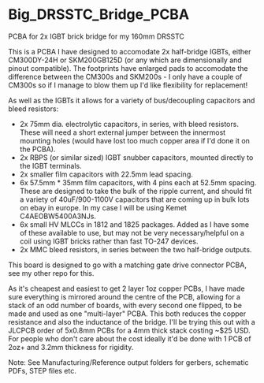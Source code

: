 # Big_DRSSTC_Bridge_PCBA
PCBA for 2x IGBT brick bridge for my 160mm DRSSTC

This is a PCBA I have designed to accomodate 2x half-bridge IGBTs, either CM300DY-24H or SKM200GB125D (or any which are dimensionally and pinout compatible). The footprints have enlarged pads to accomodate the difference between the CM300s and SKM200s - I only have a couple of CM300s so if I manage to blow them up I'd like flexibility for replacement!

As well as the IGBTs it allows for a variety of bus/decoupling capacitors and bleed resistors:
- 2x 75mm dia. electrolytic capacitors, in series, with bleed resistors. These will need a short external jumper between the innermost mounting holes (would have lost too much copper area if I'd done it on the PCBA).
- 2x RBPS (or similar sized) IGBT snubber capacitors, mounted directly to the IGBT terminals.
- 2x smaller film capacitors with 22.5mm lead spacing.
- 6x 57.5mm * 35mm film capacitors, with 4 pins each at 52.5mm spacing. These are designed to take the bulk of the ripple current, and should fit a variety of 40uF/900-1100V capacitors that are coming up in bulk lots on ebay in europe. In my case I will be using Kemet C4AEOBW5400A3NJs.
- 6x small HV MLCCs in 1812 and 1825 packages. Added as I have some of these available to use, but may not be very necessary/helpful on a coil using IGBT bricks rather than fast TO-247 devices.
- 2x MMC bleed resistors, in series between the two half-bridge outputs.

This board is designed to go with a matching gate drive connector PCBA, see my other repo for this.

As it's cheapest and easiest to get 2 layer 1oz copper PCBs, I have made sure everything is mirrored around the centre of the PCB, allowing for a stack of an odd number of boards, with every second one flipped, to be made and used as one "multi-layer" PCBA. This both reduces the copper resistance and also the inductance of the bridge. I'll be trying this out with a JLCPCB order of 5x0.8mm PCBs for a 4mm thick stack costing ~$25 USD. For people who don't care about the cost ideally it'd be done with 1 PCB of 2oz+ and 3.2mm thickness for rigidity.

Note: See Manufacturing/Reference output folders for gerbers, schematic PDFs, STEP files etc.
